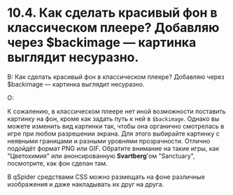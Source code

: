 # 10.4. Как сделать красивый фон в классическом плеере? Добавляю через $backimage — картинка выглядит несуразно.
<!-- [:faq_10_04] -->
В: Как сделать красивый фон в классическом плеере? Добавляю через $backimage — картинка выглядит несуразно.

О:

К сожалению, в классическом плеере нет иной возможности поставить картинку на фон, кроме как задать путь к ней в `$backimage`. Однако вы можете изменить вид картинки так, чтобы она органично смотрелась в игре при любом разрешении экрана. Для этого выбирайте картинку с неявными границами и разными уровнями прозрачности. Отлично подойдёт формат PNG или GIF. Обратите внимание на такие игры, как "Цветохимия" или анонсированную **Svartberg**'ом "Sanctuary", посмотрите, как фон сделан там.

В qSpider средствами CSS можно размещать на фоне различные изображения и даже накладывать их друг на друга.
